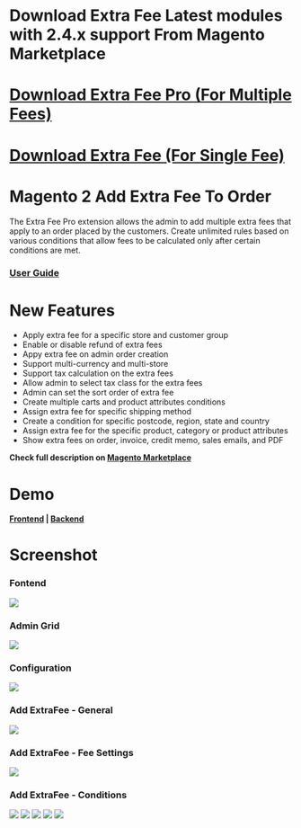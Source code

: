 # Download Extra Fee Latest modules with 2.4.x support From Magento Marketplace
# <a href="https://marketplace.magento.com/prince-magento2-extrafeepro.html">Download Extra Fee Pro (For Multiple Fees)</a>
# <a href="https://marketplace.magento.com/prince-magento2-extrafee.html">Download Extra Fee (For Single Fee)</a>

Magento 2 Add Extra Fee To Order
==============================

The Extra Fee Pro extension allows the admin to add multiple extra fees that apply to an order placed by the customers. Create unlimited rules based on various conditions that allow fees to be calculated only after certain conditions are met.

<h3><a href="https://marketplace.magento.com/media/catalog/product/prince-magento2-extrafeepro-1-1-5-ce/user_guides.pdf">User Guide</a></h3>

# New Features
<ul>
<li>Apply extra fee for a specific store and customer group</li>
<li>Enable or disable refund of extra fees</li>
<li>Appy extra fee on admin order creation</li>
<li>Support multi-currency and multi-store</li>
<li>Support tax calculation on the extra fees</li>
<li>Allow admin to select tax class for the extra fees</li>
<li>Admin can set the sort order of extra fee</li>
<li>Create multiple carts and product attributes conditions </li>
<li>Assign extra fee for specific shipping method</li>
<li>Create a condition for specific postcode, region, state and country</li>
<li>Assign extra fee for the specific product, category or product attributes</li>
<li>Show extra fees on order, invoice, credit memo, sales emails, and PDF</li>
</ul>

<b>Check full description on <a href="https://marketplace.magento.com/prince-magento2-extrafee.html">Magento Marketplace</a></b>

# Demo

<b><a href="http://demo.mageprince.com/">Frontend</a>   |   <a href="http://demo.mageprince.com/admin">Backend</a></b>

# Screenshot

<h3>Fontend</h3>
<img src="https://marketplace.magento.com/media/catalog/product/6/e/6efc_1_checkout_page.jpg" heigth="600"/>

<h3>Admin Grid</h3>
<img src="https://marketplace.magento.com/media/catalog/product/c/e/cef7_3_admin_grid.jpg" heigth="600"/>



<h3>Configuration</h3>
<img src="https://marketplace.magento.com/media/catalog/product/f/1/f1e3_11_configuration.jpg" heigth="600"/>

<h3>Add ExtraFee - General</h3>
<img src="https://marketplace.magento.com/media/catalog/product/f/b/fb81_4_edit_fee_general.jpg" heigth="600"/>

<h3>Add ExtraFee - Fee Settings</h3>
<img src="https://marketplace.magento.com/media/catalog/product/4/1/41cb_5_edit_fee_setting.jpg" heigth="600"/>

<h3>Add ExtraFee - Conditions</h3>
<img src="https://marketplace.magento.com/media/catalog/product/8/0/808f_10_condition_cart.jpg" heigth="600"/>
<img src="https://marketplace.magento.com/media/catalog/product/b/a/bac8_7_condition_product_selection.jpg" heigth="600"/>
<img src="https://marketplace.magento.com/media/catalog/product/8/6/868c_8_condition_product.jpg" heigth="600"/>
<img src="https://marketplace.magento.com/media/catalog/product/2/0/2062_9_condition_category.jpg" heigth="600"/>
<img src="https://marketplace.magento.com/media/catalog/product/b/2/b2e9_6_edit_fee_customer_store.jpg" heigth="600"/>
